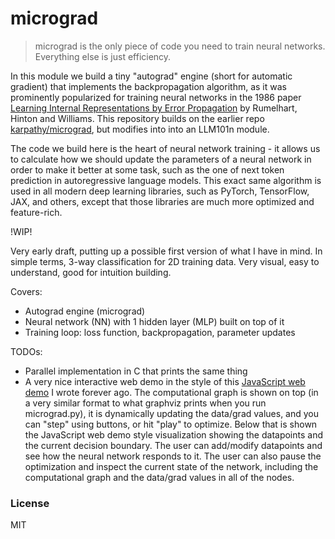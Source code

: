 
# micrograd

> micrograd is the only piece of code you need to train neural networks. Everything else is just efficiency.

In this module we build a tiny "autograd" engine (short for automatic gradient) that implements the backpropagation algorithm, as it was prominently popularized for training neural networks in the 1986 paper [Learning Internal Representations by Error Propagation](https://stanford.edu/~jlmcc/papers/PDP/Volume%201/Chap8_PDP86.pdf) by Rumelhart, Hinton and Williams. This repository builds on the earlier repo [karpathy/micrograd](https://github.com/karpathy/micrograd), but modifies into into an LLM101n module.

The code we build here is the heart of neural network training - it allows us to calculate how we should update the parameters of a neural network in order to make it better at some task, such as the one of next token prediction in autoregressive language models. This exact same algorithm is used in all modern deep learning libraries, such as PyTorch, TensorFlow, JAX, and others, except that those libraries are much more optimized and feature-rich.

!WIP!

Very early draft, putting up a possible first version of what I have in mind. In simple terms, 3-way classification for 2D training data. Very visual, easy to understand, good for intuition building.

Covers:
- Autograd engine (micrograd)
- Neural network (NN) with 1 hidden layer (MLP) built on top of it
- Training loop: loss function, backpropagation, parameter updates

TODOs:
- Parallel implementation in C that prints the same thing
- A very nice interactive web demo in the style of this [JavaScript web demo](https://cs.stanford.edu/~karpathy/svmjs/demo/demonn.html) I wrote forever ago. The computational graph is shown on top (in a very similar format to what graphviz prints when you run micrograd.py), it is dynamically updating the data/grad values, and you can "step" using buttons, or hit "play" to optimize. Below that is shown the JavaScript web demo style visualization showing the datapoints and the current decision boundary. The user can add/modify datapoints and see how the neural network responds to it. The user can also pause the optimization and inspect the current state of the network, including the computational graph and the data/grad values in all of the nodes.

### License

MIT